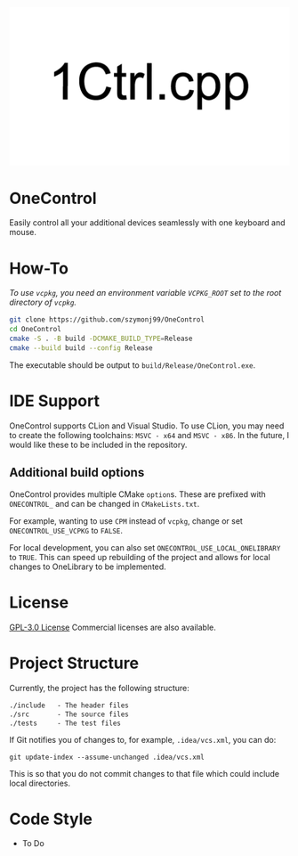 <img src="./images/Logo.png" alt="OneControl Logo">

# OneControl
Easily control all your additional devices seamlessly with one keyboard and mouse.

# How-To
_To use `vcpkg`, you need an environment variable `VCPKG_ROOT` set to the root directory of `vcpkg`._
```zsh
git clone https://github.com/szymonj99/OneControl
cd OneControl
cmake -S . -B build -DCMAKE_BUILD_TYPE=Release
cmake --build build --config Release
```
The executable should be output to `build/Release/OneControl.exe`.

# IDE Support
OneControl supports CLion and Visual Studio.
To use CLion, you may need to create the following toolchains: `MSVC - x64` and `MSVC - x86`.
In the future, I would like these to be included in the repository.

## Additional build options
OneControl provides multiple CMake `option`s. These are prefixed with `ONECONTROL_` and can be changed in `CMakeLists.txt`.

For example, wanting to use `CPM` instead of `vcpkg`, change or set `ONECONTROL_USE_VCPKG` to `FALSE`.

For local development, you can also set `ONECONTROL_USE_LOCAL_ONELIBRARY` to `TRUE`. This can speed up rebuilding of the project and allows for local changes to OneLibrary to be implemented.

# License
[GPL-3.0 License](https://github.com/szymonj99/OneControl/blob/main/LICENSE)
Commercial licenses are also available.

# Project Structure
Currently, the project has the following structure:

```
./include   - The header files
./src	    - The source files
./tests     - The test files
```

If Git notifies you of changes to, for example, `.idea/vcs.xml`, you can do:
```
git update-index --assume-unchanged .idea/vcs.xml
```
This is so that you do not commit changes to that file which could include local directories.

# Code Style
- To Do